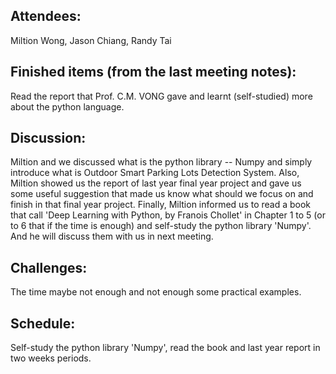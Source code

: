 <h2>Attendees:</h2>
Miltion Wong, Jason Chiang, Randy Tai

<h2>Finished items (from the last meeting notes):</h2>
Read the report that Prof. C.M. VONG gave and learnt (self-studied) more about the python language.

<h2>Discussion:</h2>
Miltion and we discussed what is the python library -- Numpy and simply introduce what is Outdoor Smart Parking Lots Detection System. Also, Miltion showed us the report of last year final year project and gave us some useful suggestion that made us know what should we focus on and finish in that final year project.
Finally, Miltion informed us to read a book that call 'Deep Learning with Python, by Franois Chollet' in Chapter 1 to 5 (or to 6 that if the time is enough) and self-study the python library 'Numpy'. And he will discuss them with us in next meeting.

<h2>Challenges:</h2>
The time maybe not enough and not enough some practical examples.

<h2>Schedule:</h2>
Self-study the python library 'Numpy', read the book and last year report in two weeks periods.
